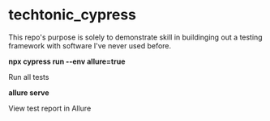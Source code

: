 # techtonic_cypress

This repo's purpose is solely to demonstrate skill in buildinging out a testing framework with software I've never used before.



**npx cypress run --env allure=true**

Run all tests

**allure serve**

View test report in Allure
